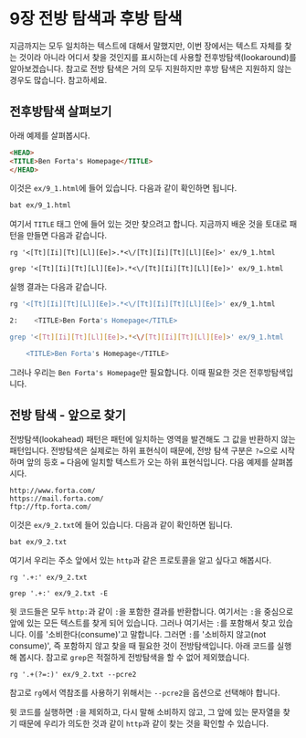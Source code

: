 # 9장 전방 탐색과 후방 탐색

지금까지는 모두 일치하는 텍스트에 대해서 말했지만, 이번 장에서는 텍스트 자체를 찾는 것이라 아니라 어디서 찾을 것인지를 표시하는데 사용할 전후방탐색(lookaround)를 알아보겠습니다. 참고로 전방 탐색은 거의 모두 지원하지만 후방 탐색은 지원하지 않는 경우도 많습니다. 참고하세요.

## 전후방탐색 살펴보기

아래 예제를 살펴봅시다.

```html
<HEAD>
<TITLE>Ben Forta's Homepage</TITLE>
</HEAD>
```

이것은 `ex/9_1.html`에 들어 있습니다. 다음과 같이 확인하면 됩니다.

```bash
bat ex/9_1.html
```

여기서 `TITLE` 태그 안에 들어 있는 것만 찾으려고 합니다. 지금까지 배운 것을 토대로 패턴을 만들면 다음과 같습니다.

```re
rg '<[Tt][Ii][Tt][Ll][Ee]>.*<\/[Tt][Ii][Tt][Ll][Ee]>' ex/9_1.html
```

```re
grep '<[Tt][Ii][Tt][Ll][Ee]>.*<\/[Tt][Ii][Tt][Ll][Ee]>' ex/9_1.html
```

실행 결과는 다음과 같습니다.

```bash
rg '<[Tt][Ii][Tt][Ll][Ee]>.*<\/[Tt][Ii][Tt][Ll][Ee]>' ex/9_1.html

2:    <TITLE>Ben Forta's Homepage</TITLE>

grep '<[Tt][Ii][Tt][Ll][Ee]>.*<\/[Tt][Ii][Tt][Ll][Ee]>' ex/9_1.html

    <TITLE>Ben Forta's Homepage</TITLE>
```

그러나 우리는 `Ben Forta's Homepage`만 필요합니다. 이때 필요한 것은 전후방탐색입니다.

## 전방 탐색 - 앞으로 찾기

전방탐색(lookahead) 패턴은 패턴에 일치하는 영역을 발견해도 그 값을 반환하지 않는 패턴입니다. 전방탐색은 실제로는 하위 표현식이 때문에, 전방 탐색 구분은 `?=`으로 시작하며 앞의 등호 `=` 다음에 일치할 텍스트가 오는 하위 표현식입니다. 다음 예제를 살펴봅시다.

```text
http://www.forta.com/
https://mail.forta.com/
ftp://ftp.forta.com/
```

이것은 `ex/9_2.txt`에 들어 있습니다. 다음과 같이 확인하면 됩니다.

```bash
bat ex/9_2.txt
```

여기서 우리는 주소 앞에서 있는 `http`과 같은 프로토콜을 알고 싶다고 해봅시다.

```re
rg '.+:' ex/9_2.txt
```

```re
grep '.+:' ex/9_2.txt -E
```

윗 코드들은 모두 `http:`과 같이 `:`을 포함한 결과를 반환합니다. 여기서는 `:`을 중심으로 앞에 있는 모든 텍스트를 찾게 되어 있습니다. 그러나 여기서는 `:`를 포함해서 찾고 있습니다. 이를 '소비한다(consume)'고 말합니다. 그러면 `:`를 '소비하지 않고(not consume)', 즉 포함하지 않고 찾을 때 필요한 것이 전방탐색입니다. 아래 코드를 실행해 봅시다. 참고로 `grep`은 적절하게 전방탐색을 할 수 없어 제외했습니다.

```re
rg '.+(?=:)' ex/9_2.txt --pcre2
```

참고로 `rg`에서 역참조를 사용하기 위해서는 `--pcre2`을 옵션으로 선택해야 합니다.

윗 코드를 실행하면 `:`을 제외하고, 다시 말해 소비하지 않고, 그 앞에 있는 문자열을 찾기 때문에 우리가 의도한 것과 같이 `http`과 같이 찾는 것을 확인할 수 있습니다.
